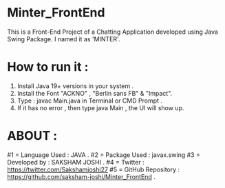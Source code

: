 # Minter_FrontEnd
This is a Front-End Project of a Chatting Application developed using Java Swing Package. I named it as 'MINTER'.

# How to run it :
1. Install Java 19+ versions in your system .
2. Install the Font "ACKNO" , "Berlin sans FB" & "Impact".
3. Type : javac Main.java in Terminal or CMD Prompt .
4. If it has no error , then type java Main , the UI will show up.

# ABOUT :
 #1 = Language Used : JAVA .
 #2 = Package Used : javax.swing
 #3 = Developed by : SAKSHAM JOSHI .
 #4 = Twitter : https://twitter.com/Sakshamjoshi27 
 #5 = GitHub Repository : https://github.com/saksham-joshi/Minter_FrontEnd .
 
